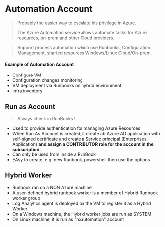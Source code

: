 # Automation Account

> Probably the easier way to escalate his privilege in Azure.
>
> The Azure Automation service allows automate tasks for Azure resources, on-prem  and other Cloud providers.

> Support process automation which use Runbooks, Configuration Management, sharted resources Windows/Linux Cloud/On-prem.

#### Example of Automation Account

* Configure VM
* Configuration changes monitoring
* VM deployment via Runbooks on hybrid environment
* Infra inventory

## Run as Account

> Always check in RunBooks !

* Used to provide authentication for managing Azure Resources
* When Run As Account is created, it create ab Azure AD application with self-signed certificate and create a Service principal (Enterprises Application) **and assign a CONTRIBUTOR role for the account in the subscription.**
* Can only be used from inside a RunBook&#x20;
* EAsy to create, e.g. new Runbook, powershell then use the options

## Hybrid Worker

* Runbook ran on a NON Azure machine
* A user-defined hybrid runbook worker is a member of Hybrid Runbook worker group
* Log Analytics agent is deployed on the VM to register it as a Hybrid Worker
* On a Windows machine, the Hybrid worker jobs are run as SYSTEM
* On Linux machine, it is run as "nxautomation" account&#x20;
